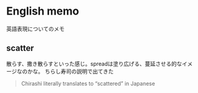# English memo
英語表現についてのメモ

## scatter
散らす、撒き散らすといった感じ。spreadは塗り広げる、蔓延させる的なイメージなのかな。
ちらし寿司の説明で出てきた
> Chirashi literally translates to “scattered” in Japanese
